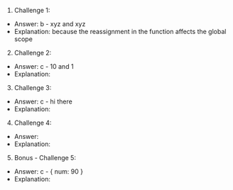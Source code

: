 1. Challenge 1:
  - Answer: b - xyz and xyz
  - Explanation: because the reassignment in the function affects the global scope


2. Challenge 2:
  - Answer: c - 10 and 1
  - Explanation:


3. Challenge 3:
  - Answer: c - hi there
  - Explanation:


4. Challenge 4:
  - Answer:
  - Explanation:


5. Bonus - Challenge 5:
  - Answer: c - { num: 90 }
  - Explanation:
